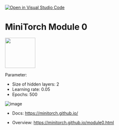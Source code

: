 [![Open in Visual Studio Code](https://classroom.github.com/assets/open-in-vscode-f059dc9a6f8d3a56e377f745f24479a46679e63a5d9fe6f495e02850cd0d8118.svg)](https://classroom.github.com/online_ide?assignment_repo_id=5481514&assignment_repo_type=AssignmentRepo)
# MiniTorch Module 0

<img src="https://minitorch.github.io/_images/match.png" width="100px">

Parameter:
- Size of hidden layers: 2
- Learning rate: 0.05
- Epochs: 500

![image](https://user-images.githubusercontent.com/37049175/132739032-7d7b975b-8dd6-418c-930e-2c3e2aa4fa7e.png)


* Docs: https://minitorch.github.io/

* Overview: https://minitorch.github.io/module0.html
